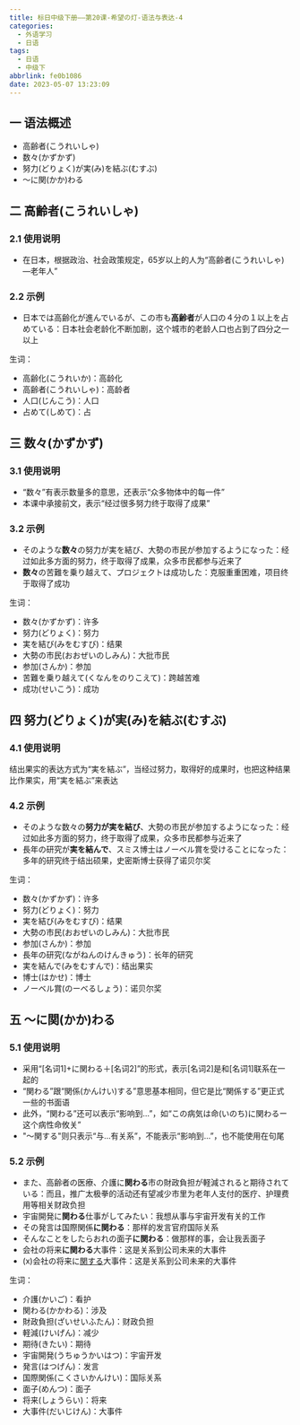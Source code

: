 ```yaml
---
title: 标日中级下册——第20课-希望の灯-语法与表达-4
categories:
  - 外语学习
  - 日语
tags:
  - 日语
  - 中级下
abbrlink: fe0b1086
date: 2023-05-07 13:23:09
---
```

## 一 语法概述

* 高齢者(こうれいしゃ)
* 数々(かずかず)
* 努力(どりょく)が実(み)を結ぶ(むすぶ)
* ～に関(かか)わる

<!--more-->

## 二 高齢者(こうれいしゃ)

### 2.1 使用说明

* 在日本，根据政治、社会政策规定，65岁以上的人为“高齢者(こうれいしゃ)—老年人”

### 2.2 示例

* 日本では高齢化が進んでいるが、この市も**高齢者**が人口の４分の１以上を占めている：日本社会老龄化不断加剧，这个城市的老龄人口也占到了四分之一以上

生词：

* 高齢化(こうれいか)：高龄化
* 高齢者(こうれいしゃ)：高龄者
* 人口(じんこう)：人口
* 占めて(しめて)：占

## 三 数々(かずかず)

### 3.1 使用说明

* “数々”有表示数量多的意思，还表示“众多物体中的每一件”
* 本课中承接前文，表示“经过很多努力终于取得了成果”

### 3.2 示例

* そのような**数々**の努力が実を結び、大勢の市民が参加するようになった：经过如此多方面的努力，终于取得了成果，众多市民都参与近来了
* **数々**の苦難を乗り越えて、プロジェクトは成功した：克服重重困难，项目终于取得了成功

生词：

* 数々(かずかず)：许多
* 努力(どりょく)：努力
* 実を結び(みをむすび)：结果
* 大勢の市民(おおぜいのしみん)：大批市民
* 参加(さんか)：参加
* 苦難を乗り越えて(くなんをのりこえて)：跨越苦难
* 成功(せいこう)：成功

## 四 努力(どりょく)が実(み)を結ぶ(むすぶ)

### 4.1 使用说明

结出果实的表达方式为“実を結ぶ”，当经过努力，取得好的成果时，也把这种结果比作果实，用“実を結ぶ”来表达

### 4.2 示例

* そのような数々の**努力が実を結び**、大勢の市民が参加するようになった：经过如此多方面的努力，终于取得了成果，众多市民都参与近来了
* 長年の研究が**実を結んで**、スミス博士はノーベル賞を受けることになった：多年的研究终于结出硕果，史密斯博士获得了诺贝尔奖

生词：

* 数々(かずかず)：许多
* 努力(どりょく)：努力
* 実を結び(みをむすび)：结果
* 大勢の市民(おおぜいのしみん)：大批市民
* 参加(さんか)：参加
* 長年の研究(ながねんのけんきゅう)：长年的研究
* 実を結んで(みをむすんで)：结出果实
* 博士(はかせ)：博士
* ノーベル賞(のーべるしょう)：诺贝尔奖

## 五 ～に関(かか)わる

### 5.1 使用说明

* 采用“[名词1]+に関わる＋[名词2]”的形式，表示[名词2]是和[名词1]联系在一起的
* “関わる”跟“関係(かんけい)する”意思基本相同，但它是比“関係する”更正式一些的书面语
* 此外，“関わる”还可以表示“影响到...”，如“この病気は命(いのち)に関わるー这个病性命攸关”
* "～関する"则只表示“与...有关系”，不能表示“影响到...”，也不能使用在句尾

### 5.2 示例

* また、高齢者の医療、介護に**関わる**市の財政負担が軽減されると期待されている：而且，推广太极拳的活动还有望减少市里为老年人支付的医疗、护理费用等相关财政负担
* 宇宙開発に**関わる**仕事がしてみたい：我想从事与宇宙开发有关的工作
* その発言は国際関係**に関わる**：那样的发言官府国际关系
* そんなことをしたらおれの面子**に関わる**：做那样的事，会让我丢面子
* 会社の将来**に関わる**大事件：这是关系到公司未来的大事件
* (x)会社の将来に<u>関する</u>大事件：这是关系到公司未来的大事件

生词：

* 介護(かいご)：看护
* 関わる(かかわる)：涉及
* 財政負担(ざいせいふたん)：财政负担
* 軽減(けいげん)：减少
* 期待(きたい)：期待
* 宇宙開発(うちゅうかいはつ)：宇宙开发
* 発言(はつげん)：发言
* 国際関係(こくさいかんけい)：国际关系
* 面子(めんつ)：面子
* 将来(しょうらい)：将来
* 大事件(だいじけん)：大事件

